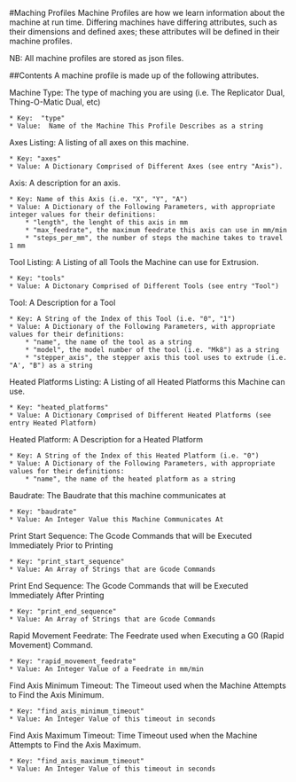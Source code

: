 #Maching Profiles
Machine Profiles are how we learn information about the machine at run time.  Differing machines have differing attributes, such as their dimensions and defined axes; these attributes will be defined in their machine profiles.

NB: All machine profiles are stored as json files.

##Contents
A machine profile is made up of the following attributes.

Machine Type:
  The type of maching you are using (i.e. The Replicator Dual, Thing-O-Matic Dual, etc)

    * Key:  "type"
    * Value:  Name of the Machine This Profile Describes as a string

Axes Listing:
  A listing of all axes on this machine.

    * Key: "axes"
    * Value: A Dictionary Comprised of Different Axes (see entry "Axis").

Axis:
  A description for an axis.

    * Key: Name of this Axis (i.e. "X", "Y", "A")
    * Value: A Dictionary of the Following Parameters, with appropriate integer values for their definitions:
        * "length", the lenght of this axis in mm
        * "max_feedrate", the maximum feedrate this axis can use in mm/min
        * "steps_per_mm", the number of steps the machine takes to travel 1 mm 

Tool Listing:
  A Listing of all Tools the Machine can use for Extrusion.

    * Key: "tools"
    * Value: A Dictonary Comprised of Different Tools (see entry "Tool")

Tool:
  A Description for a Tool

    * Key: A String of the Index of this Tool (i.e. "0", "1")
    * Value: A Dictionary of the Following Parameters, with appropriate values for their definitions:
        * "name", the name of the tool as a string
        * "model", the model number of the tool (i.e. "Mk8") as a string
        * "stepper_axis", the stepper axis this tool uses to extrude (i.e. "A', "B") as a string

Heated Platforms Listing:
  A Listing of all Heated Platforms this Machine can use.

    * Key: "heated_platforms"
    * Value: A Dictionary Comprised of Different Heated Platforms (see entry Heated Platform)

Heated Platform:
  A Description for a Heated Platform

    * Key: A String of the Index of this Heated Platform (i.e. "0")
    * Value: A Dictionary of the Following Parameters, with appropriate values for their definitions:
        * "name", the name of the heated platform as a string

Baudrate:
  The Baudrate that this machine communicates at

    * Key: "baudrate"
    * Value: An Integer Value this Machine Communicates At

Print Start Sequence:
  The Gcode Commands that will be Executed Immediately Prior to Printing

    * Key: "print_start_sequence"
    * Value: An Array of Strings that are Gcode Commands

Print End Sequence:
  The Gcode Commands that will be Executed Immediately After Printing

    * Key: "print_end_sequence"
    * Value: An Array of Strings that are Gcode Commands

Rapid Movement Feedrate:
  The Feedrate used when Executing a G0 (Rapid Movement) Command.

    * Key: "rapid_movement_feedrate"
    * Value: An Integer Value of a Feedrate in mm/min

Find Axis Minimum Timeout:
  The Timeout used when the Machine Attempts to Find the Axis Minimum.

    * Key: "find_axis_minimum_timeout"
    * Value: An Integer Value of this timeout in seconds 

Find Axis Maximum Timeout:
  Time Timeout used when the Machine Attempts to Find the Axis Maximum.

    * Key: "find_axis_maximum_timeout"
    * Value: An Integer Value of this timeout in seconds
